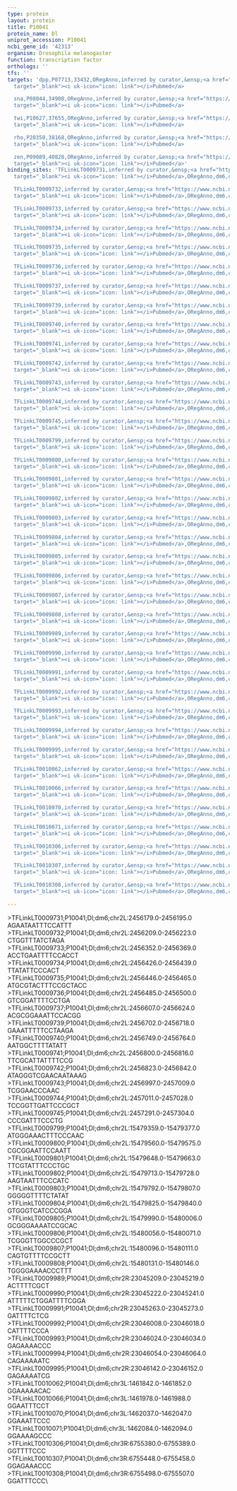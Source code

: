 ```yaml
---
type: protein
layout: protein
title: P10041
protein_name: Dl
uniprot_accession: P10041
ncbi_gene_id: '42313'
organism: Drosophila melanogaster
function: transcription factor
orthologs: ''
tfs: ''
targets: 'dpp,P07713,33432,ORegAnno,inferred by curator,&ensp;<a href="https://www.ncbi.nlm.nih.gov/pubmed/?term=8458580%5Buid%5D+OR+26578589%5Buid%5D"
  target="_blank"><i uk-icon="icon: link"></i>Pubmed</a>

  sna,P08044,34908,ORegAnno,inferred by curator,&ensp;<a href="https://www.ncbi.nlm.nih.gov/pubmed/?term=1644293%5Buid%5D+OR+26578589%5Buid%5D"
  target="_blank"><i uk-icon="icon: link"></i>Pubmed</a>

  twi,P10627,37655,ORegAnno,inferred by curator,&ensp;<a href="https://www.ncbi.nlm.nih.gov/pubmed/?term=1648449%5Buid%5D+OR+26578589%5Buid%5D"
  target="_blank"><i uk-icon="icon: link"></i>Pubmed</a>

  rho,P20350,38168,ORegAnno,inferred by curator,&ensp;<a href="https://www.ncbi.nlm.nih.gov/pubmed/?term=1325394%5Buid%5D+OR+26578589%5Buid%5D"
  target="_blank"><i uk-icon="icon: link"></i>Pubmed</a>

  zen,P09089,40828,ORegAnno,inferred by curator,&ensp;<a href="https://www.ncbi.nlm.nih.gov/pubmed/?term=8344257%5Buid%5D+OR+26578589%5Buid%5D"
  target="_blank"><i uk-icon="icon: link"></i>Pubmed</a>'
binding_sites: 'TFLinkLT0009731,inferred by curator,&ensp;<a href="https://www.ncbi.nlm.nih.gov/pubmed/?term=8458580%5Buid%5D"
  target="_blank"><i uk-icon="icon: link"></i>Pubmed</a>,ORegAnno,dm6,chr2L,2456179,2456195,+

  TFLinkLT0009732,inferred by curator,&ensp;<a href="https://www.ncbi.nlm.nih.gov/pubmed/?term=8458580%5Buid%5D"
  target="_blank"><i uk-icon="icon: link"></i>Pubmed</a>,ORegAnno,dm6,chr2L,2456209,2456223,+

  TFLinkLT0009733,inferred by curator,&ensp;<a href="https://www.ncbi.nlm.nih.gov/pubmed/?term=8458580%5Buid%5D"
  target="_blank"><i uk-icon="icon: link"></i>Pubmed</a>,ORegAnno,dm6,chr2L,2456352,2456369,+

  TFLinkLT0009734,inferred by curator,&ensp;<a href="https://www.ncbi.nlm.nih.gov/pubmed/?term=8458580%5Buid%5D"
  target="_blank"><i uk-icon="icon: link"></i>Pubmed</a>,ORegAnno,dm6,chr2L,2456426,2456439,+

  TFLinkLT0009735,inferred by curator,&ensp;<a href="https://www.ncbi.nlm.nih.gov/pubmed/?term=8458580%5Buid%5D"
  target="_blank"><i uk-icon="icon: link"></i>Pubmed</a>,ORegAnno,dm6,chr2L,2456446,2456465,+

  TFLinkLT0009736,inferred by curator,&ensp;<a href="https://www.ncbi.nlm.nih.gov/pubmed/?term=8458580%5Buid%5D"
  target="_blank"><i uk-icon="icon: link"></i>Pubmed</a>,ORegAnno,dm6,chr2L,2456485,2456500,+

  TFLinkLT0009737,inferred by curator,&ensp;<a href="https://www.ncbi.nlm.nih.gov/pubmed/?term=8458580%5Buid%5D"
  target="_blank"><i uk-icon="icon: link"></i>Pubmed</a>,ORegAnno,dm6,chr2L,2456607,2456624,+

  TFLinkLT0009739,inferred by curator,&ensp;<a href="https://www.ncbi.nlm.nih.gov/pubmed/?term=8458580%5Buid%5D"
  target="_blank"><i uk-icon="icon: link"></i>Pubmed</a>,ORegAnno,dm6,chr2L,2456702,2456718,+

  TFLinkLT0009740,inferred by curator,&ensp;<a href="https://www.ncbi.nlm.nih.gov/pubmed/?term=8458580%5Buid%5D"
  target="_blank"><i uk-icon="icon: link"></i>Pubmed</a>,ORegAnno,dm6,chr2L,2456749,2456764,+

  TFLinkLT0009741,inferred by curator,&ensp;<a href="https://www.ncbi.nlm.nih.gov/pubmed/?term=8458580%5Buid%5D"
  target="_blank"><i uk-icon="icon: link"></i>Pubmed</a>,ORegAnno,dm6,chr2L,2456800,2456816,+

  TFLinkLT0009742,inferred by curator,&ensp;<a href="https://www.ncbi.nlm.nih.gov/pubmed/?term=8458580%5Buid%5D"
  target="_blank"><i uk-icon="icon: link"></i>Pubmed</a>,ORegAnno,dm6,chr2L,2456823,2456842,+

  TFLinkLT0009743,inferred by curator,&ensp;<a href="https://www.ncbi.nlm.nih.gov/pubmed/?term=8458580%5Buid%5D"
  target="_blank"><i uk-icon="icon: link"></i>Pubmed</a>,ORegAnno,dm6,chr2L,2456997,2457009,+

  TFLinkLT0009744,inferred by curator,&ensp;<a href="https://www.ncbi.nlm.nih.gov/pubmed/?term=8458580%5Buid%5D"
  target="_blank"><i uk-icon="icon: link"></i>Pubmed</a>,ORegAnno,dm6,chr2L,2457011,2457028,+

  TFLinkLT0009745,inferred by curator,&ensp;<a href="https://www.ncbi.nlm.nih.gov/pubmed/?term=8458580%5Buid%5D"
  target="_blank"><i uk-icon="icon: link"></i>Pubmed</a>,ORegAnno,dm6,chr2L,2457291,2457304,+

  TFLinkLT0009799,inferred by curator,&ensp;<a href="https://www.ncbi.nlm.nih.gov/pubmed/?term=1644293%5Buid%5D"
  target="_blank"><i uk-icon="icon: link"></i>Pubmed</a>,ORegAnno,dm6,chr2L,15479359,15479377,+

  TFLinkLT0009800,inferred by curator,&ensp;<a href="https://www.ncbi.nlm.nih.gov/pubmed/?term=1644293%5Buid%5D"
  target="_blank"><i uk-icon="icon: link"></i>Pubmed</a>,ORegAnno,dm6,chr2L,15479560,15479575,+

  TFLinkLT0009801,inferred by curator,&ensp;<a href="https://www.ncbi.nlm.nih.gov/pubmed/?term=1644293%5Buid%5D"
  target="_blank"><i uk-icon="icon: link"></i>Pubmed</a>,ORegAnno,dm6,chr2L,15479648,15479663,+

  TFLinkLT0009802,inferred by curator,&ensp;<a href="https://www.ncbi.nlm.nih.gov/pubmed/?term=1644293%5Buid%5D"
  target="_blank"><i uk-icon="icon: link"></i>Pubmed</a>,ORegAnno,dm6,chr2L,15479713,15479728,+

  TFLinkLT0009803,inferred by curator,&ensp;<a href="https://www.ncbi.nlm.nih.gov/pubmed/?term=1644293%5Buid%5D"
  target="_blank"><i uk-icon="icon: link"></i>Pubmed</a>,ORegAnno,dm6,chr2L,15479792,15479807,+

  TFLinkLT0009804,inferred by curator,&ensp;<a href="https://www.ncbi.nlm.nih.gov/pubmed/?term=1644293%5Buid%5D"
  target="_blank"><i uk-icon="icon: link"></i>Pubmed</a>,ORegAnno,dm6,chr2L,15479825,15479840,+

  TFLinkLT0009805,inferred by curator,&ensp;<a href="https://www.ncbi.nlm.nih.gov/pubmed/?term=1644293%5Buid%5D"
  target="_blank"><i uk-icon="icon: link"></i>Pubmed</a>,ORegAnno,dm6,chr2L,15479990,15480006,+

  TFLinkLT0009806,inferred by curator,&ensp;<a href="https://www.ncbi.nlm.nih.gov/pubmed/?term=1644293%5Buid%5D"
  target="_blank"><i uk-icon="icon: link"></i>Pubmed</a>,ORegAnno,dm6,chr2L,15480056,15480071,+

  TFLinkLT0009807,inferred by curator,&ensp;<a href="https://www.ncbi.nlm.nih.gov/pubmed/?term=1644293%5Buid%5D"
  target="_blank"><i uk-icon="icon: link"></i>Pubmed</a>,ORegAnno,dm6,chr2L,15480096,15480111,+

  TFLinkLT0009808,inferred by curator,&ensp;<a href="https://www.ncbi.nlm.nih.gov/pubmed/?term=1644293%5Buid%5D"
  target="_blank"><i uk-icon="icon: link"></i>Pubmed</a>,ORegAnno,dm6,chr2L,15480131,15480146,+

  TFLinkLT0009989,inferred by curator,&ensp;<a href="https://www.ncbi.nlm.nih.gov/pubmed/?term=1648449%5Buid%5D"
  target="_blank"><i uk-icon="icon: link"></i>Pubmed</a>,ORegAnno,dm6,chr2R,23045209,23045219,+

  TFLinkLT0009990,inferred by curator,&ensp;<a href="https://www.ncbi.nlm.nih.gov/pubmed/?term=1648449%5Buid%5D"
  target="_blank"><i uk-icon="icon: link"></i>Pubmed</a>,ORegAnno,dm6,chr2R,23045222,23045241,+

  TFLinkLT0009991,inferred by curator,&ensp;<a href="https://www.ncbi.nlm.nih.gov/pubmed/?term=1648449%5Buid%5D"
  target="_blank"><i uk-icon="icon: link"></i>Pubmed</a>,ORegAnno,dm6,chr2R,23045263,23045273,+

  TFLinkLT0009992,inferred by curator,&ensp;<a href="https://www.ncbi.nlm.nih.gov/pubmed/?term=1648449%5Buid%5D"
  target="_blank"><i uk-icon="icon: link"></i>Pubmed</a>,ORegAnno,dm6,chr2R,23046008,23046018,+

  TFLinkLT0009993,inferred by curator,&ensp;<a href="https://www.ncbi.nlm.nih.gov/pubmed/?term=1648449%5Buid%5D"
  target="_blank"><i uk-icon="icon: link"></i>Pubmed</a>,ORegAnno,dm6,chr2R,23046024,23046034,+

  TFLinkLT0009994,inferred by curator,&ensp;<a href="https://www.ncbi.nlm.nih.gov/pubmed/?term=1648449%5Buid%5D"
  target="_blank"><i uk-icon="icon: link"></i>Pubmed</a>,ORegAnno,dm6,chr2R,23046054,23046064,+

  TFLinkLT0009995,inferred by curator,&ensp;<a href="https://www.ncbi.nlm.nih.gov/pubmed/?term=1648449%5Buid%5D"
  target="_blank"><i uk-icon="icon: link"></i>Pubmed</a>,ORegAnno,dm6,chr2R,23046142,23046152,+

  TFLinkLT0010062,inferred by curator,&ensp;<a href="https://www.ncbi.nlm.nih.gov/pubmed/?term=1325394%5Buid%5D"
  target="_blank"><i uk-icon="icon: link"></i>Pubmed</a>,ORegAnno,dm6,chr3L,1461842,1461852,+

  TFLinkLT0010066,inferred by curator,&ensp;<a href="https://www.ncbi.nlm.nih.gov/pubmed/?term=1325394%5Buid%5D"
  target="_blank"><i uk-icon="icon: link"></i>Pubmed</a>,ORegAnno,dm6,chr3L,1461978,1461988,+

  TFLinkLT0010070,inferred by curator,&ensp;<a href="https://www.ncbi.nlm.nih.gov/pubmed/?term=1325394%5Buid%5D"
  target="_blank"><i uk-icon="icon: link"></i>Pubmed</a>,ORegAnno,dm6,chr3L,1462037,1462047,+

  TFLinkLT0010071,inferred by curator,&ensp;<a href="https://www.ncbi.nlm.nih.gov/pubmed/?term=1325394%5Buid%5D"
  target="_blank"><i uk-icon="icon: link"></i>Pubmed</a>,ORegAnno,dm6,chr3L,1462084,1462094,+

  TFLinkLT0010306,inferred by curator,&ensp;<a href="https://www.ncbi.nlm.nih.gov/pubmed/?term=8344257%5Buid%5D"
  target="_blank"><i uk-icon="icon: link"></i>Pubmed</a>,ORegAnno,dm6,chr3R,6755380,6755389,+

  TFLinkLT0010307,inferred by curator,&ensp;<a href="https://www.ncbi.nlm.nih.gov/pubmed/?term=8344257%5Buid%5D"
  target="_blank"><i uk-icon="icon: link"></i>Pubmed</a>,ORegAnno,dm6,chr3R,6755448,6755458,+

  TFLinkLT0010308,inferred by curator,&ensp;<a href="https://www.ncbi.nlm.nih.gov/pubmed/?term=8344257%5Buid%5D"
  target="_blank"><i uk-icon="icon: link"></i>Pubmed</a>,ORegAnno,dm6,chr3R,6755498,6755507,+'

---
```

\>TFLinkLT0009731;P10041;Dl;dm6;chr2L:2456179.0-2456195.0\AGAATAATTTCCATTT\\>TFLinkLT0009732;P10041;Dl;dm6;chr2L:2456209.0-2456223.0\CTGGTTTATCTAGA\\>TFLinkLT0009733;P10041;Dl;dm6;chr2L:2456352.0-2456369.0\ACCTGAATTTTCCACCT\\>TFLinkLT0009734;P10041;Dl;dm6;chr2L:2456426.0-2456439.0\TTATATTCCCACT\\>TFLinkLT0009735;P10041;Dl;dm6;chr2L:2456446.0-2456465.0\ATGCGTACTTTCCGCTACC\\>TFLinkLT0009736;P10041;Dl;dm6;chr2L:2456485.0-2456500.0\GTCGGATTTTCCTGA\\>TFLinkLT0009737;P10041;Dl;dm6;chr2L:2456607.0-2456624.0\ACGCGGAAATTCCACGG\\>TFLinkLT0009739;P10041;Dl;dm6;chr2L:2456702.0-2456718.0\GAAATTTTTCCTAAGA\\>TFLinkLT0009740;P10041;Dl;dm6;chr2L:2456749.0-2456764.0\AATGGCTTTTATATT\\>TFLinkLT0009741;P10041;Dl;dm6;chr2L:2456800.0-2456816.0\TTCGCATTATTTTCCG\\>TFLinkLT0009742;P10041;Dl;dm6;chr2L:2456823.0-2456842.0\ATAGGGTCGAACAATAAAG\\>TFLinkLT0009743;P10041;Dl;dm6;chr2L:2456997.0-2457009.0\TCGGAACCCAAC\\>TFLinkLT0009744;P10041;Dl;dm6;chr2L:2457011.0-2457028.0\TCCGGTTGATTCCCGCT\\>TFLinkLT0009745;P10041;Dl;dm6;chr2L:2457291.0-2457304.0\CCCGATTTCCCTG\\>TFLinkLT0009799;P10041;Dl;dm6;chr2L:15479359.0-15479377.0\ATGGGAAACTTTCCCAAC\\>TFLinkLT0009800;P10041;Dl;dm6;chr2L:15479560.0-15479575.0\CGCGGAATTCCAATT\\>TFLinkLT0009801;P10041;Dl;dm6;chr2L:15479648.0-15479663.0\TTCGTATTTCCCTGC\\>TFLinkLT0009802;P10041;Dl;dm6;chr2L:15479713.0-15479728.0\AAGTAATTTCCCATC\\>TFLinkLT0009803;P10041;Dl;dm6;chr2L:15479792.0-15479807.0\GGGGGTTTTCTATAT\\>TFLinkLT0009804;P10041;Dl;dm6;chr2L:15479825.0-15479840.0\GTGGGTCATCCCGGA\\>TFLinkLT0009805;P10041;Dl;dm6;chr2L:15479990.0-15480006.0\GCGGGAAAATCCGCAC\\>TFLinkLT0009806;P10041;Dl;dm6;chr2L:15480056.0-15480071.0\TCGGGTTGGCCCGCT\\>TFLinkLT0009807;P10041;Dl;dm6;chr2L:15480096.0-15480111.0\CAGTGTTTTCCGCTT\\>TFLinkLT0009808;P10041;Dl;dm6;chr2L:15480131.0-15480146.0\TGGGGAAAACCCTTT\\>TFLinkLT0009989;P10041;Dl;dm6;chr2R:23045209.0-23045219.0\ACTTTTCGCT\\>TFLinkLT0009990;P10041;Dl;dm6;chr2R:23045222.0-23045241.0\ATTTTTCTGGATTTTCGGA\\>TFLinkLT0009991;P10041;Dl;dm6;chr2R:23045263.0-23045273.0\GATTTTCTCG\\>TFLinkLT0009992;P10041;Dl;dm6;chr2R:23046008.0-23046018.0\CATTTTCCCA\\>TFLinkLT0009993;P10041;Dl;dm6;chr2R:23046024.0-23046034.0\GAGAAAACCC\\>TFLinkLT0009994;P10041;Dl;dm6;chr2R:23046054.0-23046064.0\CAGAAAAATC\\>TFLinkLT0009995;P10041;Dl;dm6;chr2R:23046142.0-23046152.0\GAGAAAATCG\\>TFLinkLT0010062;P10041;Dl;dm6;chr3L:1461842.0-1461852.0\GGAAAAACAC\\>TFLinkLT0010066;P10041;Dl;dm6;chr3L:1461978.0-1461988.0\GGAATTTCCT\\>TFLinkLT0010070;P10041;Dl;dm6;chr3L:1462037.0-1462047.0\GGAAATTCCC\\>TFLinkLT0010071;P10041;Dl;dm6;chr3L:1462084.0-1462094.0\GGAAAAGCCC\\>TFLinkLT0010306;P10041;Dl;dm6;chr3R:6755380.0-6755389.0\GGTTTTCCC\\>TFLinkLT0010307;P10041;Dl;dm6;chr3R:6755448.0-6755458.0\GGAGAAACCC\\>TFLinkLT0010308;P10041;Dl;dm6;chr3R:6755498.0-6755507.0\GGATTTCCC\